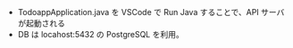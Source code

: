 - TodoappApplication.java を VSCode で Run Java することで、API サーバが起動される
- DB は locahost:5432 の PostgreSQL を利用。
